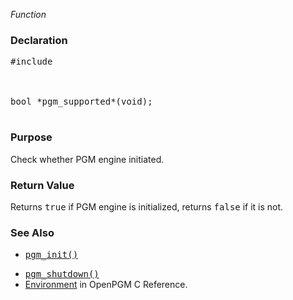 _Function_
### Declaration ###
<pre>
#include <pgm/pgm.h><br>
<br>
bool *pgm_supported*(void);<br>
</pre>

### Purpose ###
Check whether PGM engine initiated.

### Return Value ###
Returns <tt>true</tt> if PGM engine is initialized, returns <tt>false</tt> if it is not.

### See Also ###
  * <tt><a href='OpenPgm5CReferencePgmInit.md'>pgm_init()</a></tt><br>
<ul><li><tt><a href='OpenPgm5CReferencePgmShutdown.md'>pgm_shutdown()</a></tt><br>
</li><li><a href='OpenPgm5CReferenceEnvironment.md'>Environment</a> in OpenPGM C Reference.